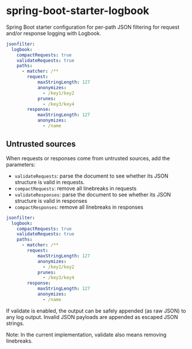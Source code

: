 # spring-boot-starter-logbook
Spring Boot starter configuration for per-path JSON filtering for request and/or response logging with Logbook. 

```yaml
jsonfilter:
  logbook:
    compactRequests: true
    validateRequests: true
    paths:
      - matcher: /**
        request:
            maxStringLength: 127 
            anonymizes:
              - /key1/key2
            prunes:
              - /key3/key4
        response:
            maxStringLength: 127 
            anonymizes:
              - /name

```

## Untrusted sources
When requests or responses come from untrusted sources, add the parameters:

 * `validateRequests`: parse the document to see whether its JSON structure is valid in requests.
 * `compactRequests`: remove all linebreaks in requests
 * `validateResponses`: parse the document to see whether its JSON structure is valid in responses
 * `compactResponses`: remove all linebreaks in responses

```yaml
jsonfilter:
  logbook:
    compactRequests: true
    validateRequests: true
    paths:
      - matcher: /**
        request:
            maxStringLength: 127 
            anonymizes:
              - /key1/key2
            prunes:
              - /key3/key4
        response:
            maxStringLength: 127 
            anonymizes:
              - /name

```

If validate is enabled, the output can be safely appended (as raw JSON) to any log output. Invalid JSON payloads are appended as escaped JSON strings.

Note: In the current implementation, validate also means removing linebreaks.

[Logbook]:		https://github.com/zalando/logbook
